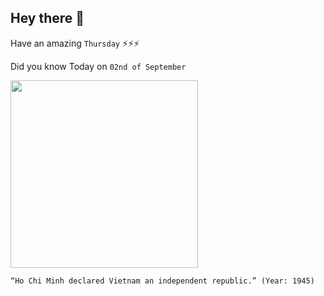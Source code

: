## Hey there 👋
Have an amazing `Thursday` ⚡⚡⚡

Did you know Today on `02nd of September`
 
 [<img src="https://www.zinnedproject.org/wp-content/uploads/2018/06/Ho-Chi-Minh-Zinn-Education-Project.jpg" width="300" />](http://historymatters.gmu.edu/d/5139/#:~:text=On%20September%202%2C%201945%2C%20Ho,America's%201776%20Declaration%20of%20Independence.) 
 ```
“Ho Chi Minh declared Vietnam an independent republic.” (Year: 1945)
```
